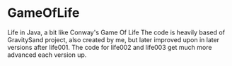 # GameOfLife
Life in Java, a bit like Conway's Game Of Life
The code is heavily based of GravitySand project, also created by me, but later improved upon in later versions after life001.
The code for life002 and life003 get much more advanced each version up.
